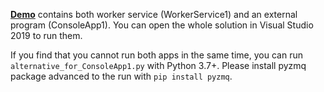 
[**Demo**](/Demo) contains both worker service (WorkerService1) and an external program (ConsoleApp1). You can open the whole solution in Visual Studio 2019 to run them.

If you find that you cannot run both apps in the same time, you can run `alternative_for_ConsoleApp1.py` with Python 3.7+. Please install pyzmq package advanced to the run with `pip install pyzmq`.
